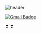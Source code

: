 ![header](https://capsule-render.vercel.app/api?type=waving&color=gradient&height=300&section=header&text=Leena's%20Github&fontSize=80)

[![Gmail Badge](https://img.shields.io/badge/Gmail-d14836?style=flat-square&logo=Gmail&logoColor=white&link=mailto:leenagohk@gmail.com)](mailto:leenagohk@gmail.com)

❣
❣

<!---
Leena-GO/Leena-GO is a ✨ special ✨ repository because its `README.md` (this file) appears on your GitHub profile.
You can click the Preview link to take a look at your changes.
--->
